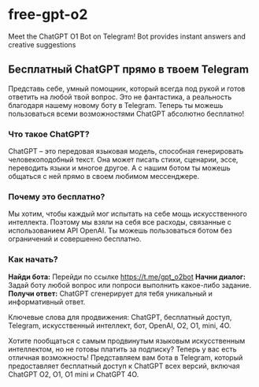 # free-gpt-o2
Meet the ChatGPT O1 Bot on Telegram! Bot provides instant answers and creative suggestions

## Бесплатный ChatGPT прямо в твоем Telegram

Представь себе, умный помощник, который всегда под рукой и готов ответить на любой твой вопрос. Это не фантастика, а реальность благодаря нашему новому боту в Telegram. Теперь ты можешь пользоваться всеми возможностями ChatGPT абсолютно бесплатно!

### Что такое ChatGPT?
ChatGPT – это передовая языковая модель, способная генерировать человекоподобный текст. Она может писать стихи, сценарии, эссе, переводить языки и многое другое. А с нашим ботом ты можешь общаться с ней прямо в своем любимом мессенджере.

### Почему это бесплатно?
Мы хотим, чтобы каждый мог испытать на себе мощь искусственного интеллекта. Поэтому мы взяли на себя все расходы, связанные с использованием API OpenAI. Ты можешь пользоваться ботом без ограничений и совершенно бесплатно.

### Как начать?
__Найди бота:__ Перейди по ссылке https://t.me/gpt_o2bot
__Начни диалог:__ Задай боту любой вопрос или попроси выполнить какое-либо задание.
__Получи ответ:__ ChatGPT сгенерирует для тебя уникальный и информативный ответ.

Ключевые слова для продвижения: ChatGPT, бесплатный доступ, Telegram, искусственный интеллект, бот, OpenAI, O2, O1, mini, 4O.

Хотите пообщаться с самым продвинутым языковым искусственным интеллектом, но не готовы платить за подписку? Теперь у вас есть отличная возможность! Представляем вам бота в Telegram, который предоставляет бесплатный доступ к ChatGPT всех версий, включая ChatGPT O2, O1, O1 mini и ChatGPT 4O.
